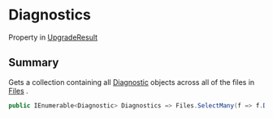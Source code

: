 # Diagnostics

Property in [UpgradeResult](/api/csharp/yarn.compiler.upgrader.upgraderesult.md)

## Summary


Gets a collection containing all  <a href="yarn.compiler.diagnostic.md">Diagnostic</a> 
objects across all of the files in  <a href="yarn.compiler.upgrader.upgraderesult.files.md">Files</a> .


```csharp
public IEnumerable<Diagnostic> Diagnostics => Files.SelectMany(f => f.Diagnostics);
```

